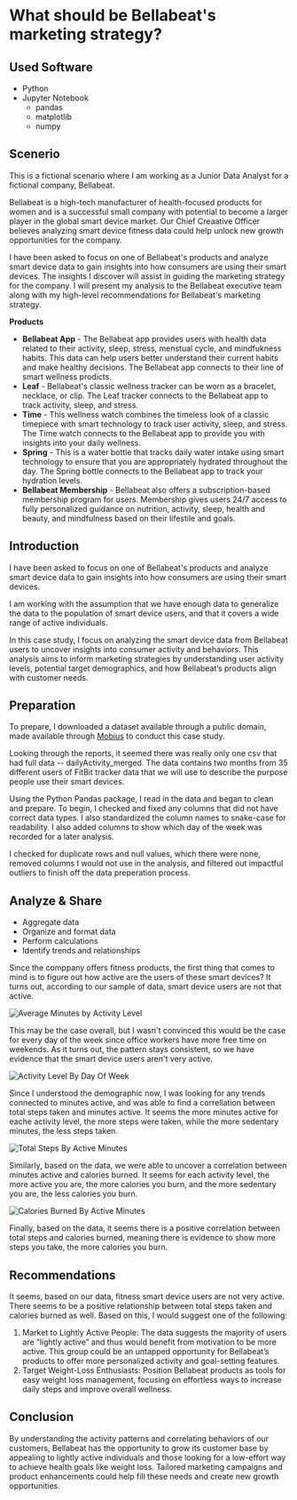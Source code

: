# What should be Bellabeat's marketing strategy?

## Used Software
- Python
- Jupyter Notebook
  - pandas
  - matplotlib
  - numpy

## Scenerio
This is a fictional scenario where I am working as a Junior Data Analyst for a fictional company, Bellabeat.

Bellabeat is a high-tech manufacturer of health-focused products for women and is a successful small company with potential to become a larger player in the global smart device market. Our Chief Creaative Officer believes analyzing smart device fitness data could help unlock new growth opportunities for the company.

I have been asked to focus on one of Bellabeat's products and analyze smart device data to gain insights into how consumers are using their smart devices. The insights I discover will assist in guiding the marketing strategy for the company. I will present my analysis to the Bellabeat executive team along with my high-level recommendations for Bellabeat's marketing strategy.

**Products**

- **Bellabeat App** - The Bellabeat app provides users with health data related to their activity, sleep, stress, menstual cycle, and mindfukness habits. This data can help users better understand their current habits and make healthy decisions. The Bellabeat app connects to their line of smart wellness prodicts.
- **Leaf** - Bellabeat's classic wellness tracker can be worn as a bracelet, necklace, or clip. The Leaf tracker connects to the Bellabeat app to track activity, sleep, and stress.
- **Time** - This wellness watch combines the timeless look of a classic timepiece with smart technology to track user activity, sleep, and stress. The Time watch connects to the Bellabeat app to provide you with insights into your daily wellness.
- **Spring** - This is a water bottle that tracks daily water intake using smart technology to ensure that you are appropriately hydrated throughout the day. The Spring bottle connects to the Bellabeat app to track your hydration levels.
- **Bellabeat Membership** - Bellabeat also offers a subscription-based membership program for users. Membership gives users 24/7 access to fully personalized guidance on nutrition, activity, sleep, health and beauty, and mindfulness based on their lifestile and goals.

## Introduction
I have been asked to focus on one of Bellabeat's products and analyze smart device data to gain insights into how consumers are using their smart devices.

I am working with the assumption that we have enough data to generalize the data to the population of smart device users, and that it covers a wide range of active individuals.

In this case study, I focus on analyzing the smart device data from Bellabeat users to uncover insights into consumer activity and behaviors. This analysis aims to inform marketing strategies by understanding user activity levels, potential target demographics, and how Bellabeat’s products align with customer needs.

## Preparation
To prepare, I downloaded a dataset available through a public domain, made available through [Mobius](https://www.kaggle.com/datasets/arashnic/fitbit/data) to conduct this case study.

Looking through the reports, it seemed there was really only one csv that had full data -- dailyActivity_merged. The data contains two months from 35 different users of FitBit tracker data that we will use to describe the purpose people use their smart devices.

Using the Python Pandas package, I read in the data and began to clean and prepare.
To begin, I checked and fixed any columns that did not have correct data types. I also standardized the column names to snake-case for readability. I also added columns to show which day of the week was recorded for a later analysis.

I checked for duplicate rows and null values, which there were none, removed columns I would not use in the analysis, and filtered out impactful outliers to finish off the data preperation process.

## Analyze & Share
- Aggregate data
- Organize and format data
- Perform calculations
- Identify trends and relationships

Since the comppany offers fitness products, the first thing that comes to mind is to figure out how active are the users of these smart devices? It turns out, according to our sample of data, smart device users are not that active.

![Average Minutes by Activity Level]()

This may be the case overall, but I wasn't convinced this would be the case for every day of the week since office workers have more free time on weekends. As it turns out, the pattern stays consistent, so we have evidence that the smart device users aren't very active. 

![Activity Level By Day Of Week]()

Since I understood the demographic now, I was looking for any trends connected to minutes active, and was able to find a correllation between total steps taken and minutes active. It seems the more minutes active for eache activity level, the more steps were taken, while the more sedentary minutes, the less steps taken.

![Total Steps By Active Minutes]()

Similarly, based on the data, we were able to uncover a correlation between minutes active and calories burned. It seems for each activity level, the more active you are, the more calories you burn, and the more sedentary you are, the less calories you burn.

![Calories Burned By Active Minutes]()

Finally, based on the data, it seems there is a positive correlation between total steps and calories burned, meaning there is evidence to show more steps you take, the more calories you burn.

## Recommendations
It seems, based on our data, fitness smart device users are not very active. There seems to be a positive relationship between total steps taken and calories burned as well. Based on this, I would suggest one of the following:
1. Market to Lightly Active People: The data suggests the majority of users are “lightly active” and thus would benefit from motivation to be more active. This group could be an untapped opportunity for Bellabeat’s products to offer more personalized activity and goal-setting features.
2. Target Weight-Loss Enthusiasts: Position Bellabeat products as tools for easy weight loss management, focusing on effortless ways to increase daily steps and improve overall wellness.

## Conclusion
By understanding the activity patterns and correlating behaviors of our customers, Bellabeat has the opportunity to grow its customer base by appealing to lightly active individuals and those looking for a low-effort way to achieve health goals like weight loss. Tailored marketing campaigns and product enhancements could help fill these needs and create new growth opportunities.
